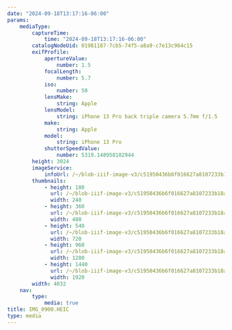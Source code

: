 ```yaml
---
date: "2024-09-18T13:17:16-06:00"
params:
    mediaType:
        captureTime:
            time: "2024-09-18T13:17:16-06:00"
        catalogNodeUid: 01981187-7cb5-74f5-a8a9-c7e13c964c15
        exifProfile:
            apertureValue:
                number: 1.5
            focalLength:
                number: 5.7
            iso:
                number: 50
            lensMake:
                string: Apple
            lensModel:
                string: iPhone 13 Pro back triple camera 5.7mm f/1.5
            make:
                string: Apple
            model:
                string: iPhone 13 Pro
            shutterSpeedValue:
                number: 5319.148958102944
        height: 3024
        imageService:
            infoUrl: /~/blob-iiif-image-v3/c51950436b6f016627a8107233b18abba9f100982f0fc1edf170a768fda033e6/info.json
        thumbnails:
            - height: 180
              url: /~/blob-iiif-image-v3/c51950436b6f016627a8107233b18abba9f100982f0fc1edf170a768fda033e6/full/240%2C180/0/default.jpg
              width: 240
            - height: 360
              url: /~/blob-iiif-image-v3/c51950436b6f016627a8107233b18abba9f100982f0fc1edf170a768fda033e6/full/480%2C360/0/default.jpg
              width: 480
            - height: 540
              url: /~/blob-iiif-image-v3/c51950436b6f016627a8107233b18abba9f100982f0fc1edf170a768fda033e6/full/720%2C540/0/default.jpg
              width: 720
            - height: 960
              url: /~/blob-iiif-image-v3/c51950436b6f016627a8107233b18abba9f100982f0fc1edf170a768fda033e6/full/1280%2C960/0/default.jpg
              width: 1280
            - height: 1440
              url: /~/blob-iiif-image-v3/c51950436b6f016627a8107233b18abba9f100982f0fc1edf170a768fda033e6/full/1920%2C1440/0/default.jpg
              width: 1920
        width: 4032
    nav:
        type:
            media: true
title: IMG_0900.HEIC
type: media
---
```

